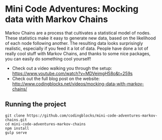 # Mini Code Adventures: Mocking data with Markov Chains
Markov Chains are a process that cultivates a statistical model of nodes. These statistics make it easy to generate new data, based on the likelihood of each node following another. The resulting data looks surprisingly realistic, especially if you feed it a lot of data.  People have done a lot of really cool stuff with Markov Chains, and thanks to some nice packages, you can easily do something cool yourself!

* Check out a video walking you through the setup: https://www.youtube.com/watch?v=MDVeimgH58o&t=259s
* Check out the full blog post on the website: http://www.codingblocks.net/videos/mocking-data-with-markov-chains/

## Running the project
```
git clone https://github.com/codingblocks/mini-code-adventures-markov-chains.git
cd mini-code-adventures-markov-chains
npm install
gulp serve
```
